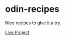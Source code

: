# odin-recipes

Nice recipes to give it a try.

[Live Project](https://rubeans.github.io/odin-recipes/)
